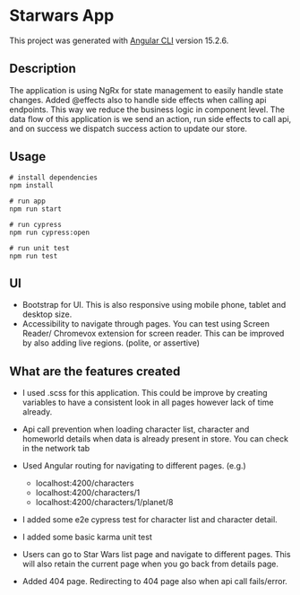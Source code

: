 # Starwars App

This project was generated with [Angular CLI](https://github.com/angular/angular-cli) version 15.2.6.

## Description

The application is using NgRx for state management to easily handle state changes. Added @effects also to handle side effects when calling api endpoints. This way we reduce the business logic in component level. The data flow of this application is we send an action, run side effects to call api, and on success we dispatch success action to update our store.

## Usage

```
# install dependencies
npm install

# run app
npm run start

# run cypress
npm run cypress:open

# run unit test
npm run test

```

## UI

- Bootstrap for UI. This is also responsive using mobile phone, tablet and desktop size.
- Accessibility to navigate through pages. You can test using Screen Reader/ Chromevox extension for screen reader. This can be improved by also adding live regions. (polite, or assertive)

## What are the features created

- I used .scss for this application. This could be improve by creating variables to have a consistent look in all pages however lack of time already.
- Api call prevention when loading character list, character and homeworld details when data is already present in store. You can check in the network tab
- Used Angular routing for navigating to different pages. (e.g.)

  - localhost:4200/characters
  - localhost:4200/characters/1
  - localhost:4200/characters/1/planet/8

- I added some e2e cypress test for character list and character detail.
- I added some basic karma unit test
- Users can go to Star Wars list page and navigate to different pages. This will also retain the current page when you go back from details page.
- Added 404 page. Redirecting to 404 page also when api call fails/error.
